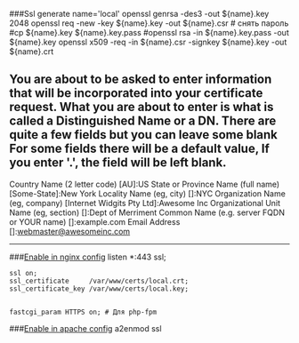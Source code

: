 ###Ssl generate
	name='local'
	openssl genrsa -des3 -out ${name}.key 2048
	openssl req -new -key ${name}.key -out ${name}.csr
	# снять пароль
	#cp ${name}.key ${name}.key.pass
	#openssl rsa -in ${name}.key.pass -out ${name}.key
	openssl x509 -req -in ${name}.csr -signkey ${name}.key -out ${name}.crt

You are about to be asked to enter information that will be incorporated
into your certificate request.
What you are about to enter is what is called a Distinguished Name or a DN.
There are quite a few fields but you can leave some blank
For some fields there will be a default value,
If you enter '.', the field will be left blank.
-----
Country Name (2 letter code) [AU]:US
State or Province Name (full name) [Some-State]:New York
Locality Name (eg, city) []:NYC
Organization Name (eg, company) [Internet Widgits Pty Ltd]:Awesome Inc
Organizational Unit Name (eg, section) []:Dept of Merriment
Common Name (e.g. server FQDN or YOUR name) []:example.com
Email Address []:webmaster@awesomeinc.com
***

###[Enable in nginx config](https://www.digitalocean.com/community/tutorials/how-to-create-a-ssl-certificate-on-nginx-for-ubuntu-12-04)
	listen *:443 ssl;

	ssl on;
	ssl_certificate     /var/www/certs/local.crt;
	ssl_certificate_key /var/www/certs/local.key;


	fastcgi_param HTTPS on; # Для php-fpm

###[Enable in apache config](http://www.8host.com/blog/sozdanie-ssl-sertifikata-na-apache-v-ubuntu-14-04/)
a2enmod ssl
